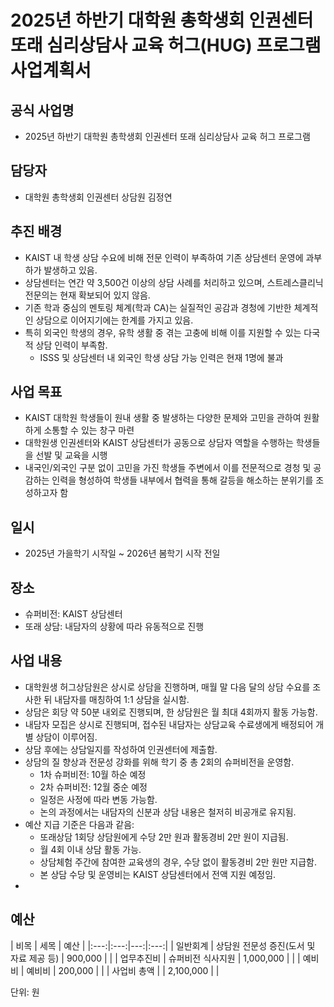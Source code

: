 

# 2025년 하반기 대학원 총학생회 인권센터 또래 심리상담사 교육 허그(HUG) 프로그램 사업계획서

## 공식 사업명
- 2025년 하반기 대학원 총학생회 인권센터 또래 심리상담사 교육 허그 프로그램

## 담당자
- 대학원 총학생회 인권센터 상담원 김정연

## 추진 배경
- KAIST 내 학생 상담 수요에 비해 전문 인력이 부족하여 기존 상담센터 운영에 과부하가 발생하고 있음.
- 상담센터는 연간 약 3,500건 이상의 상담 사례를 처리하고 있으며, 스트레스클리닉 전문의는 현재 확보되어 있지 않음.
- 기존 학과 중심의 멘토링 체계(학과 CA)는 실질적인 공감과 경청에 기반한 체계적인 상담으로 이어지기에는 한계를 가지고 있음.
- 특히 외국인 학생의 경우, 유학 생활 중 겪는 고충에 비해 이를 지원할 수 있는 다국적 상담 인력이 부족함. 
  - ISSS 및 상담센터 내 외국인 학생 상담 가능 인력은 현재 1명에 불과

## 사업 목표
-  KAIST 대학원 학생들이 원내 생활 중 발생하는 다양한 문제와 고민을 관하여 원활하게 소통할 수 있는 창구 마련
-  대학원생 인권센터와 KAIST 상담센터가 공동으로 상담자 역할을 수행하는 학생들을 선발 및 교육을 시행
-  내국인/외국인 구분 없이 고민을 가진 학생들 주변에서 이를 전문적으로 경청 및 공감하는 인력을 형성하여 학생들 내부에서 협력을 통해 갈등을 해소하는 분위기를 조성하고자 함

## 일시
- 2025년 가을학기 시작일 ~ 2026년 봄학기 시작 전일

## 장소
- 슈퍼비전: KAIST 상담센터
- 또래 상담: 내담자의 상황에 따라 유동적으로 진행


## 사업 내용
- 대학원생 허그상담원은 상시로 상담을 진행하며, 매월 말 다음 달의 상담 수요를 조사한 뒤 내담자를 매칭하여 1:1 상담을 실시함. 
- 상담은 회당 약 50분 내외로 진행되며, 한 상담원은 월 최대 4회까지 활동 가능함. 
- 내담자 모집은 상시로 진행되며, 접수된 내담자는 상담교육 수료생에게 배정되어 개별 상담이 이루어짐. 
- 상담 후에는 상담일지를 작성하여 인권센터에 제출함. 
- 상담의 질 향상과 전문성 강화를 위해 학기 중 총 2회의 슈퍼비전을 운영함. 
  - 1차 슈퍼비전: 10월 하순 예정 
  - 2차 슈퍼비전: 12월 중순 예정 
  - 일정은 사정에 따라 변동 가능함. 
  - 논의 과정에서는 내담자의 신분과 상담 내용은 철저히 비공개로 유지됨. 
- 예산 지급 기준은 다음과 같음: 
  - 또래상담 1회당 상담원에게 수당 2만 원과 활동경비 2만 원이 지급됨. 
  - 월 4회 이내 상담 활동 가능. 
  - 상담체험 주간에 참여한 교육생의 경우, 수당 없이 활동경비 2만 원만 지급함. 
  - 본 상담 수당 및 운영비는 KAIST 상담센터에서 전액 지원 예정임.
- 
## 예산

| 비목 | 세목 | 예산 |
|:---:|:---:|---:|:---:|
| 일반회계 | 상담원 전문성 증진(도서 및 자료 제공 등) | 900,000 |  |
| 업무추진비 | 슈퍼비전 식사지원 | 1,000,000 | |
| 예비비 | 예비비 | 200,000 | |
| 사업비 총액 |  | 2,100,000 | |

단위: 원
